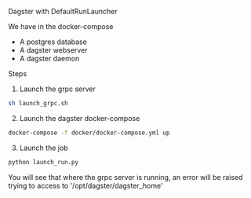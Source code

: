 Dagster with DefaultRunLauncher

We have in the docker-compose
* A postgres database
* A dagster webserver
* A dagster daemon

Steps

1. Launch the grpc server
```bash
sh launch_grpc.sh
```

2. Launch the dagster docker-compose
```bash
docker-compose -f docker/docker-compose.yml up
```

3. Launch the job
```bash
python launch_run.py
```

You will see that where the grpc server is running, an error will be raised trying to access to '/opt/dagster/dagster_home'
